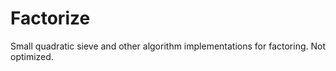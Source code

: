 Factorize
=========

Small quadratic sieve and other algorithm implementations for factoring. Not optimized.